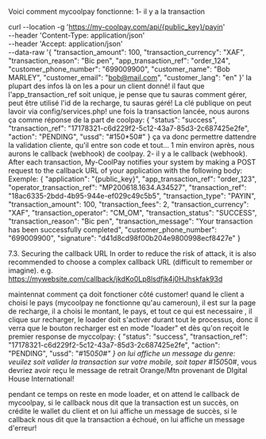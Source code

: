 Voici comment mycoolpay fonctionne: 
1- il y a la transaction 

curl --location -g 'https://my-coolpay.com/api/{public_key}/payin' \
--header 'Content-Type: application/json' \
--header 'Accept: application/json' \
--data-raw '{
    "transaction_amount": 100,
    "transaction_currency": "XAF",
    "transaction_reason": "Bic pen",
    "app_transaction_ref": "order_124",
    "customer_phone_number": "699009900",
    "customer_name": "Bob MARLEY",
    "customer_email": "bob@mail.com",
    "customer_lang": "en"
}'
la plupart des infos là on les a pour un client donné! il faut que l'app_transaction_ref soit unique, je pense que tu sauras comment gérer, peut être utilisé l'id de la recharge, tu sauras géré! La clé publique on peut lavoir via config/services.php! 
une fois la transaction lancée, nous aurons ça comme réponse de la part de coolpay: 
{
  "status": "success",
  "transaction_ref": "17178321-c6d229f2-5c12-43a7-85d3-2c687425e2fe",
  "action": "PENDING",
  "ussd": "#150*50#"
}
ça va donc permettre dattendre la validation cliente, qu'il entre son code et tout... 1 min environ après, nous aurons le callback (webhook) de coolpay.
2- il y a le callback (webhook). After each transaction, My-CoolPay notifies your system by making a POST request to the callback URL of your application with the following body:
Exemple: 
{
    "application": "{public_key}",
    "app_transaction_ref": "order_123",
    "operator_transaction_ref": "MP200618.1634.A34527",
    "transaction_ref": "18ac6335-2bdd-4b95-944e-ef029c49c5b5",
    "transaction_type": "PAYIN",
    "transaction_amount": 100,
    "transaction_fees": 2,
    "transaction_currency": "XAF",
    "transaction_operator": "CM_OM",
    "transaction_status": "SUCCESS",
    "transaction_reason": "Bic pen",
    "transaction_message": "Your transaction has been successfully completed",
    "customer_phone_number": "699009900",
    "signature": "d41d8cd98f00b204e9800998ecf8427e"
}

7.3. Securing the callback URL
In order to reduce the risk of attack, it is also recommended to choose a complex callback URL (difficult to remember or imagine).
e.g. https://mywebsite.com/callback/jkdKo0Lp8lsdfjk4j0HJhskfak93d






maintennat comment ça doit fonctioner côté customer! quand le client a choisi le pays (mycoolpay ne fonctionne qu'au cameroun), il est sur la page de recharge, il a choisi le montant, le pays, et tout ce qui est necessaire , il clique sur recharger, le loader doit s'activer durant tout le processus, donc il verra que le bouton recharger est en mode "loader" et dès qu'on reçoit le premier response de myccolpay: 
{
  "status": "success",
  "transaction_ref": "17178321-c6d229f2-5c12-43a7-85d3-2c687425e2fe",
  "action": "PENDING",
  "ussd": "#150*50#"
}
on lui affiche un message du genre: veuilez soit valider la transaction sur votre mobile, soit taper #150*50#, vous devriez avoir reçu le message de retrait Orange/Mtn provenant de DIgital House International! 

pendant ce temps on reste en mode loader, et on attend le callback de mycoolpay, si le callback nous dit que la transaction est un succès, on crédite le wallet du client et on lui affiche un message de succès, si le callback nous dit que la transaction a échoué, on lui affiche un message d'erreur!